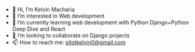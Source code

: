 - 👋 Hi, I’m Kelvin Macharia
- 👀 I’m interested in Web development
- 🌱 I’m currently learning web development with Python Django+Python Deep Dive and React
- 💞️ I’m looking to collaborate on Django projects
- 📫 How to reach me: pilotkelvin0@gmail.com

<!---
kelvinmacharia254/kelvinmacharia254 is a ✨ special ✨ repository because its `README.md` (this file) appears on your GitHub profile.
You can click the Preview link to take a look at your changes.
--->
